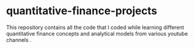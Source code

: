 # quantitative-finance-projects
This repository contains all the code that I coded while learning different quantitative finance concepts and analytical models from various youtube channels . 
